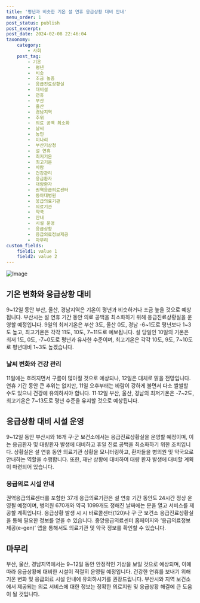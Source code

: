 ```yaml
---
title: '평년과 비슷한 기온 설 연휴 응급상황 대비 안내'
menu_order: 1
post_status: publish
post_excerpt: 
post_date: 2024-02-08 22:46:04
taxonomy:
    category:
        - 사회
    post_tag:
        - 기온
        -  평년
        -  비슷
        -  조금 높음
        -  응급진료상황실
        -  대비설
        -  연휴
        -  부산
        -  울산
        -  경남지역
        -  추위
        -  의료 공백 최소화
        -  날씨
        -  농민
        -  미나리
        -  부산기상청
        -  설 연휴
        -  최저기온
        -  최고기온
        -  바람
        -  건강관리
        -  응급환자
        -  대량환자
        -  권역응급의료센터
        -  동아대병원
        -  응급의료기관
        -  의료기관
        -  약국
        -  안내
        -  시설 운영
        -  응급상황
        -  응급의료정보제공
        -  마무리
custom_fields:
    field1: value 1
    field2: value 2
---
```


![Image](https://imgnews.pstatic.net/image/658/2024/02/08/0000065619_001_20240208161401653.jpg?type=w647)

## 기온 변화와 응급상황 대비
9~12일 동안 부산, 울산, 경남지역은 기온이 평년과 비슷하거나 조금 높을 것으로 예상됩니다. 부산시는 설 연휴 기간 동안 의료 공백을 최소화하기 위해 응급진료상황실을 운영할 예정입니다. 9일의 최저기온은 부산 3도, 울산 0도, 경남 -6~1도로 평년보다 1~3도 높고, 최고기온은 각각 11도, 10도, 7~11도로 예보됩니다. 설 당일인 10일의 기온은 최저 1도, 0도, -7~0도로 평년과 유사한 수준이며, 최고기온은 각각 10도, 9도, 7~10도로 평년대비 1~3도 높겠습니다.
### 날씨 변화와 건강 관리
11일에는 흐려지면서 구름이 많아질 것으로 예상되나, 12일은 대체로 맑을 전망입니다. 연휴 기간 동안 큰 추위는 없지만, 11일 오후부터는 바람이 강하게 불면서 다소 쌀쌀할 수도 있으니 건강에 유의하셔야 합니다. 11·12일 부산, 울산, 경남의 최저기온은 -7~2도, 최고기온은 7~13도로 평년 수준을 유지할 것으로 예상됩니다.
## 응급상황 대비 시설 운영
9~12일 동안 부산시와 16개 구·군 보건소에서는 응급진료상황실을 운영할 예정이며, 이는 응급환자 및 대량환자 발생에 대비하고 휴일 진료 공백을 최소화하기 위한 조치입니다. 상황실은 설 연휴 동안 의료기관 상황을 모니터링하고, 환자들을 병의원 및 약국으로 안내하는 역할을 수행합니다. 또한, 재난 상황에 대비하여 대량 환자 발생에 대비할 계획이 마련되어 있습니다.
### 응급의료 시설 안내
권역응급의료센터를 포함한 37개 응급의료기관은 설 연휴 기간 동안도 24시간 정상 운영될 예정이며, 병의원 670개와 약국 1099개도 정해진 날짜에는 문을 열고 서비스를 제공할 계획입니다. 응급상황 발생 시 시 바로콜센터(120)나 구·군 보건소 응급진료상황실을 통해 필요한 정보를 얻을 수 있습니다. 중앙응급의료센터 홈페이지와 ‘응급의료정보제공(e-gen)’ 앱을 통해서도 의료기관 및 약국 정보를 확인할 수 있습니다.
## 마무리
부산, 울산, 경남지역에서는 9~12일 동안 안정적인 기상을 보일 것으로 예상되며, 이에 따라 응급상황에 대비한 시설이 적절히 운영될 예정입니다. 건강한 연휴를 보내기 위해 기온 변화 및 응급의료 시설 안내에 유의하시기를 권장드립니다. 부산시와 지역 보건소에서 제공되는 의료 서비스에 대한 정보는 정확한 의료지원 및 응급상황 해결에 큰 도움이 될 것입니다.
